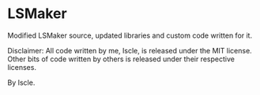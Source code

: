 # LSMaker
Modified LSMaker source, updated libraries and custom code written for it.

Disclaimer:
All code written by me, Iscle, is released under the MIT license.
Other bits of code written by others is released under their respective licenses.

By Iscle.
